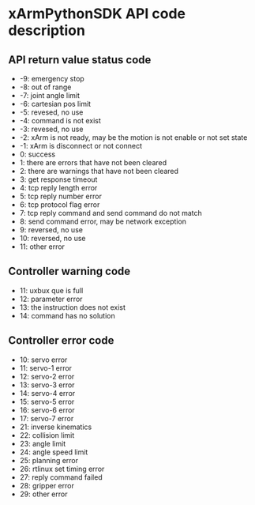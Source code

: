 # xArmPythonSDK API code description

## API return value status code
- -9: emergency stop
- -8: out of range
- -7: joint angle limit
- -6: cartesian pos limit
- -5: revesed, no use
- -4: command is not exist
- -3: revesed, no use
- -2: xArm is not ready, may be the motion is not enable or not set state
- -1: xArm is disconnect or not connect
- 0: success
- 1: there are errors that have not been cleared
- 2: there are warnings that have not been cleared
- 3: get response timeout
- 4: tcp reply length error
- 5: tcp reply number error
- 6: tcp protocol flag error
- 7: tcp reply command and send command do not match
- 8: send command error, may be network exception
- 9: reversed, no use
- 10: reversed, no use
- 11: other error

## Controller warning code
- 11: uxbux que is full
- 12: parameter error
- 13: the instruction does not exist
- 14: command has no solution

## Controller error code
- 10: servo error
- 11: servo-1 error
- 12: servo-2 error
- 13: servo-3 error
- 14: servo-4 error
- 15: servo-5 error
- 16: servo-6 error
- 17: servo-7 error
- 21: inverse kinematics
- 22: collision limit
- 23: angle limit
- 24: angle speed limit
- 25: planning error
- 26: rtlinux set timing error
- 27: reply command failed
- 28: gripper error
- 29: other error
